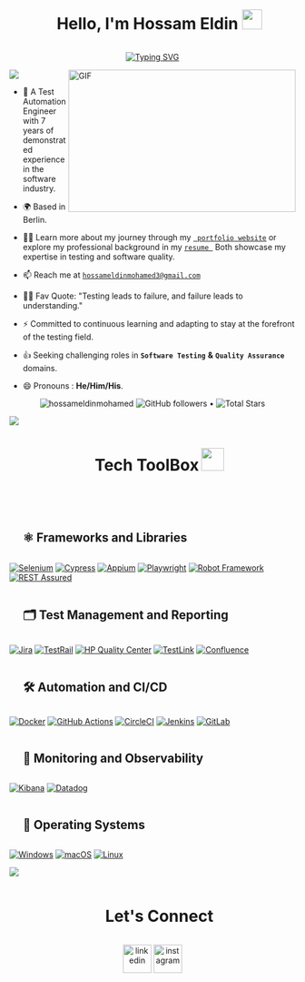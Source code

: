 <!-- Hero Title -->
<div id="user-content-toc"><ul align="center"><summary><h1 style="display: inline-block">
        Hello, I'm 
        <a href="https://hossameldin-portfolio.vercel.app/" target="_blank" style="text-decoration: none; color: inherit;">
          Hossam Eldin
        </a>
        <img src="https://media.giphy.com/media/hvRJCLFzcasrR4ia7z/giphy.gif" width="35">
      </h1></summary></ul></div>

<!-- Hero Title -->
<p align="center">
  <a href="https://github.com/hossameldinmohamed"><a href="https://git.io/typing-svg"><img src="https://readme-typing-svg.herokuapp.com?font=Poppins&weight=600&pause=1000&color=%2305982&center=true&vCenter=true&random=false&width=435&height=52&lines=Test+Automation+Engineer;Tech+Enthusiast;Learning+new+Skills" alt="Typing SVG" /></a></a>
</p>



<!--horizontal divider(gradiant)-->
<img src="https://user-images.githubusercontent.com/73097560/115834477-dbab4500-a447-11eb-908a-139a6edaec5c.gif">

<!-- Hero Right Image -->
<a target="_blank">
  <img align="right" height="250" width="400" alt="GIF" src="https://github.com/JayantGoel001/JayantGoel001/blob/master/GIF/code.gif">
</a>

- 👾 A Test Automation Engineer with 7 years of demonstrated experience in the software industry.
  
-  🌍 Based in Berlin.
   
- 👨‍💻 Learn more about my journey through my  <a href="https://hossameldin-portfolio.vercel.app/" target="_blank">` portfolio website`</a> or explore my professional background in my <a href="https://hossameldinmohamed.vercel.app/" target="_blank">`resume `</a> Both showcase my expertise in testing and software quality.

- 📫 Reach me at <a href="mailto:hossameldinmohamed3@gmail.com" target="_blank">`hossameldinmohamed3@gmail.com`</a>
  
- 💪🏼 Fav Quote: "Testing leads to failure, and failure leads to understanding."
  
- ⚡ Committed to continuous learning and adapting to stay at the forefront of the testing field.

- 👍 Seeking challenging roles in **`Software Testing`** **&** **`Quality Assurance`** domains.

- 😄 Pronouns : **He/Him/His**.

  <!-- Short Stats -->
<p align="center">  
  <img src="https://komarev.com/ghpvc/?username=hossameldinmohamed" alt="hossameldinmohamed" />
  <img alt="GitHub followers" src="https://img.shields.io/github/followers/hossameldinmohamed?label=Followers&style=social"> •   
  <img src="https://img.shields.io/github/stars/hossameldinmohamed?label=Stars" alt="Total Stars">
</p>

<!--horizontal divider(gradiant)-->
<img src="https://user-images.githubusercontent.com/73097560/115834477-dbab4500-a447-11eb-908a-139a6edaec5c.gif">

<!--Tech Stack Title-->
<div id="user-content-toc">
  <ul align="center">
    <summary style="margin-bottom: 50px;">
      <h1 style="display: inline-block">Tech ToolBox </h1>
      <picture>
        <img src = "https://github.com/7oSkaaa/7oSkaaa/blob/main/Images/about_me.gif?raw=true" width = 40px>
      </picture>
    </summary>
  </ul>
</div>

<div id="user-content-toc"><ul align="left"><summary><h2 style="display: inline-block">⚛️ Frameworks and Libraries</h2></summary></ul></div>
<p>
<a href="https://www.selenium.dev/"><img alt="Selenium" src="https://img.shields.io/badge/Selenium-%2343B02A.svg?&logo=selenium&logoColor=white"></a>
<a href="https://www.cypress.io/"><img alt="Cypress" src="https://img.shields.io/badge/Cypress-%2317202C.svg?&logo=cypress&logoColor=white"></a>
<a href="https://appium.io/"><img alt="Appium" src="https://img.shields.io/badge/Appium-%23002D62.svg?&logo=appium&logoColor=white"></a>
<a href="https://playwright.dev/"><img alt="Playwright" src="https://img.shields.io/badge/Playwright-%23107C10.svg?&logo=playwright&logoColor=white"></a>
<a href="https://robotframework.org/"><img alt="Robot Framework" src="https://img.shields.io/badge/Robot%20Framework-%23000000.svg?&logo=robot-framework&logoColor=white"></a>
<a href="https://rest-assured.io/"><img alt="REST Assured" src="https://img.shields.io/badge/REST%20Assured-%23D22128.svg?&logo=rest-assured&logoColor=white"></a>
</p>

<div id="user-content-toc"><ul align="left"><summary><h2 style="display: inline-block">🗂️ Test Management and Reporting</h2></summary></ul></div>
<p>
<a href="https://www.atlassian.com/software/jira"><img alt="Jira" src="https://img.shields.io/badge/Jira-%230052CC.svg?&logo=jira&logoColor=white"></a>
<a href="https://www.gurock.com/testrail/"><img alt="TestRail" src="https://img.shields.io/badge/TestRail-%230072C6.svg?&logo=testrail&logoColor=white"></a>
<a href="https://www.microfocus.com/en-us/products/quality-center-quality-management/overview"><img alt="HP Quality Center" src="https://img.shields.io/badge/HP%20Quality%20Center-%23007396.svg?&logo=hp&logoColor=white"></a>
<a href="https://www.testlink.org/"><img alt="TestLink" src="https://img.shields.io/badge/TestLink-%23003B57.svg?&logo=testlink&logoColor=white"></a>
<a href="https://www.atlassian.com/software/confluence"><img alt="Confluence" src="https://img.shields.io/badge/Confluence-%23172B4D.svg?&logo=confluence&logoColor=white"></a>
</p>

<div id="user-content-toc"><ul align="left"><summary><h2 style="display: inline-block">🛠️ Automation and CI/CD</h2></summary></ul></div>
<p>
<a href="https://www.docker.com/"><img alt="Docker" src="https://img.shields.io/badge/Docker-%232496ED.svg?&logo=docker&logoColor=white"></a>
<a href="https://github.com/"><img alt="GitHub Actions" src="https://img.shields.io/badge/GitHub%20Actions-%232671E5.svg?&logo=github%20actions&logoColor=white"></a>
<a href="https://circleci.com/"><img alt="CircleCI" src="https://img.shields.io/badge/CircleCI-%23343434.svg?&logo=circleci&logoColor=white"></a>
<a href="https://www.jenkins.io/"><img alt="Jenkins" src="https://img.shields.io/badge/Jenkins-%23D24939.svg?&logo=jenkins&logoColor=white"></a>
<a href="https://about.gitlab.com/"><img alt="GitLab" src="https://img.shields.io/badge/GitLab-%23330F63.svg?&logo=gitlab&logoColor=white"></a>
</p>

<div id="user-content-toc"><ul align="left"><summary><h2 style="display: inline-block">🎨 Monitoring and Observability</h2></summary></ul></div>
<p>
<a href="https://www.elastic.co/kibana/"><img alt="Kibana" src="https://img.shields.io/badge/Kibana-%23005571.svg?&logo=kibana&logoColor=white"></a>
<a href="https://www.datadoghq.com/"><img alt="Datadog" src="https://img.shields.io/badge/Datadog-%23632CA6.svg?&logo=datadog&logoColor=white"></a>

</p>

<div id="user-content-toc"><ul align="left"><summary><h2 style="display: inline-block"> 🐙 Operating Systems</h2></summary></ul></div>
<p>
<a href="https://www.windows.com/"><img alt="Windows" src="https://img.shields.io/badge/Windows-%23008CBA.svg?&logo=windows&logoColor=white"></a>
<a href="https://www.apple.com/"><img alt="macOS" src="https://img.shields.io/badge/macOS-%23000000.svg?&logo=apple&logoColor=white"></a>
<a href="https://www.linux.org/"><img alt="Linux" src="https://img.shields.io/badge/Linux-%23FCC624.svg?&logo=linux&logoColor=black"></a>
</p>

<!--horizontal divider(gradiant)-->
<img src="https://user-images.githubusercontent.com/73097560/115834477-dbab4500-a447-11eb-908a-139a6edaec5c.gif">



<!-- Connect with me -->
<div id="user-content-toc">
  <ul align="center">
    <summary><h1 style="display: inline-block">Let's Connect </h1></summary>
  </ul>
</div>

<!--icons and links-->
<p align="center">
<a href="https://www.linkedin.com/in/hossameldinmohamed" target="blank"><img align="center" src="https://user-images.githubusercontent.com/88904952/234979284-68c11d7f-1acc-4f0c-ac78-044e1037d7b0.png" alt="linkedin" height="50" width="50" /></a>
<a href="https://www.instagram.com/7ossameldin1/" target="blank"><img align="center" src="https://user-images.githubusercontent.com/88904952/234981169-2dd1e58f-4b7e-468c-8213-034ba62156c3.png" alt="instagram" height="50" width="50" /></a>

</p>

